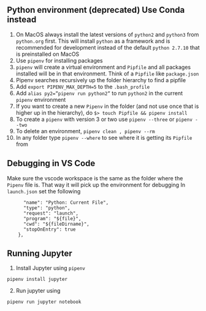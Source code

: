 ##  Python environment (deprecated) Use Conda instead

1. On MacOS always install the latest versions of `python2` and `python3` from `python.org` first. This will install `python` as a framework and is recommended for development instead of the default `python 2.7.10` that is preinstalled on MacOS
2. Use `pipenv` for installing packages
3. `pipenv` will create a virtual environment and `Pipfile` and all packages installed will be in that environment. Think of a `Pipfile` like `package.json`
4. Pipenv searches recursively up the folder hierarchy to find a pipfile
5. Add `export PIPENV_MAX_DEPTH=5` to the `.bash_profile`
6. Add `alias py2=”pipenv run python2”` to run `python2` in the current `pipenv` environment
7. If you want to create a new `Pipenv` in the folder (and not use once that is higher up in the hierarchy), do `$> touch Pipfile && pipenv install` 
8. To create a `pipenv` with version 3 or two use `pipenv --three` or `pipenv --two`
9. To delete an environment, `pipenv clean , pipenv --rm`
10. In any folder type `pipenv --where` to see where it is getting its `Pipfile` from


## Debugging in VS Code
Make sure the vscode workspace is the same as the folder where the `Pipenv` file is. That way it will pick up the environment for debugging
In `launch.json` set the following 

```    {
      "name": "Python: Current File",
      "type": "python",
      "request": "launch",
      "program": "${file}",
      "cwd": "${fileDirname}",
      "stopOnEntry": true
    },
```

## Running Jupyter

1. Install Jupyter using `pipenv` 
```
pipenv install jupyter
```
2. Run jupyter using 
```
pipenv run jupyter notebook
```
